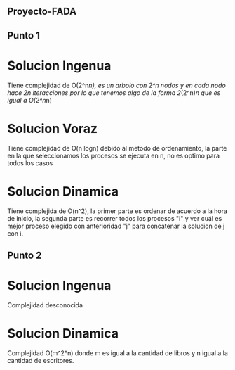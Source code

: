 ## Proyecto-FADA
## Punto 1
# Solucion Ingenua
Tiene complejidad de O(2^n*n), es un arbolo con 2^n nodos y en cada nodo hace 2n iteracciones por lo que tenemos algo de la forma
2*(2^n)*n que es igual a O(2^n*n)  
# Solucion Voraz
Tiene complejidad de O(n logn) debido al metodo de ordenamiento, la parte en la que seleccionamos los procesos se ejecuta en n, no es optimo para todos los casos  
# Solucion Dinamica
Tiene complejida de O(n^2), la primer parte es ordenar de acuerdo a la hora de inicio, la segunda parte es recorrer todos los procesos "i" y ver cuál es mejor proceso elegido con anterioridad "j" para concatenar la solucion de j con i.  
## Punto 2
# Solucion Ingenua  
Complejidad desconocida
# Solucion Dinamica  
Complejidad O(m^2*n) donde m es igual a la cantidad de libros y n igual a la cantidad de escritores.
